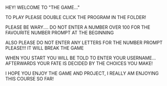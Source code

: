 HEY! WELCOME TO "THE GAME..." 

TO PLAY PLEASE DOUBLE CLICK THE PROGRAM IN THE FOLDER! 

PLEASE BE WARY.... DO NOT ENTER A NUMBER OVER 100 FOR THE FAVOURITE NUMBER PROMPT AT THE BEGINNING

ALSO PLEASE DO NOT ENTER ANY LETTERS FOR THE NUMBER PROMPT PLEASE!!! IT WILL BREAK THE GAME

WHEN YOU START YOU WILL BE TOLD TO ENTER YOUR USERNAME... AFTERWARDS YOUR FATE IS DECIDED BY THE CHOICES YOU MAKE! 

I HOPE YOU ENJOY THE GAME AND PROJECT, I REALLY AM ENJOYING THIS COURSE SO FAR!
